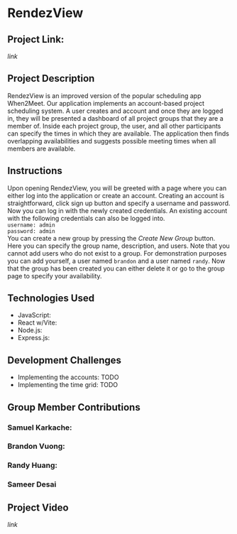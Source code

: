 # RendezView

## Project Link: 
_link_

## Project Description
RendezView is an improved version of the popular scheduling app When2Meet.
Our application implements an account-based project scheduling system. A user
creates and account and once they are logged in, they will be presented a dashboard
of all project groups that they are a member of. Inside each project group, the 
user, and all other participants can specify the times in which they are available.
The application then finds overlapping availabilities and suggests possible meeting times
when all members are available. 

## Instructions
Upon opening RendezView, you will be greeted with a page where you can either
log into the application or create an account. Creating an account is straightforward,
click sign up button and specify a username and password. Now you can log in with the 
newly created credentials. An existing account with the following credentials can also be
logged into.
<br />
`username: admin`<br />
`password: admin`<br />
You can create a new group by pressing the _Create New Group_ button. Here you
can specify the group name, description, and users. Note that you cannot add users
who do not exist to a group. For demonstration purposes you can add yourself, a user
named `brandon` and a user named `randy`. Now that the group has been created you can 
either delete it or go to the group page to specify your availability.


## Technologies Used
- JavaScript:
- React w/Vite:
- Node.js:
- Express.js:

## Development Challenges
- Implementing the accounts: TODO
- Implementing the time grid: TODO

## Group Member Contributions
### Samuel Karkache:
### Brandon Vuong:
### Randy Huang:
### Sameer Desai

## Project Video
_link_